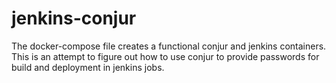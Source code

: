 # jenkins-conjur

The docker-compose file creates a functional conjur and jenkins containers. This is an attempt to figure out how to use conjur to provide passwords for build and deployment in jenkins jobs. 
